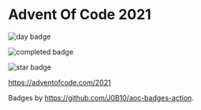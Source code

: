 # Advent Of Code 2021

![day badge](https://img.shields.io/badge/day%20📅-10-blue?style=for-the-badge)

![completed badge](https://img.shields.io/badge/days%20completed-9-red?style=for-the-badge)

![star badge](https://img.shields.io/badge/stars%20⭐-19-yellow?style=for-the-badge)

<https://adventofcode.com/2021>

Badges by <https://github.com/J0B10/aoc-badges-action>.
